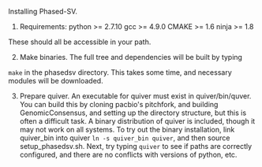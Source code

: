 Installing Phased-SV.

1. Requirements:
  python >= 2.7.10 
  gcc >= 4.9.0
  CMAKE >= 1.6
	ninja >= 1.8

These should all be accessible in your path.

2. Make binaries. The full tree and dependencies will be built by typing

`make` in the phasedsv directory.  This takes some time, and necessary
modules will be downloaded. 

3. Prepare quiver.
   An executable for quiver must exist in quiver/bin/quver. You can
   build this by cloning pacbio's pitchfork, and building
   GenomicConsensus, and setting up the directory structure, but this
   is often a difficult task.  A binary distribution of quiver is
   included, though it may not work on all systems. To try out the
   binary installation, link quiver_bin into quiver `ln -s quiver_bin
   quiver`, and then source setup_phasedsv.sh. Next, try typing
   `quiver` to see if paths are correctly configured, and there are no
   conflicts with versions of python, etc.

